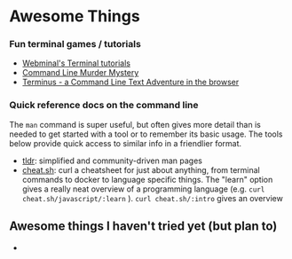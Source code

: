 # Awesome Things

### Fun terminal games / tutorials

* [Webminal's Terminal tutorials](http://www.webminal.org/)
* [Command Line Murder Mystery](https://github.com/veltman/clmystery)
* [Terminus - a Command Line Text Adventure in the browser](http://web.mit.edu/mprat/Public/web/Terminus/Web/main.html)

### Quick reference docs on the command line

The `man` command is super useful, but often gives more detail than is needed to get started with a tool or to remember its basic usage. The tools below provide quick access to similar info in a friendlier format.

* [tldr](https://github.com/tldr-pages/tldr): simplified and community-driven man pages
* [cheat.sh](https://github.com/chubin/cheat.sh): curl a cheatsheet for just about anything, from terminal commands to docker to language specific things. The "learn" option gives a really neat overview of a programming language (e.g. `curl cheat.sh/javascript/:learn` ).  `curl cheat.sh/:intro` gives an overview


## Awesome things I haven't tried yet (but plan to)

* 
